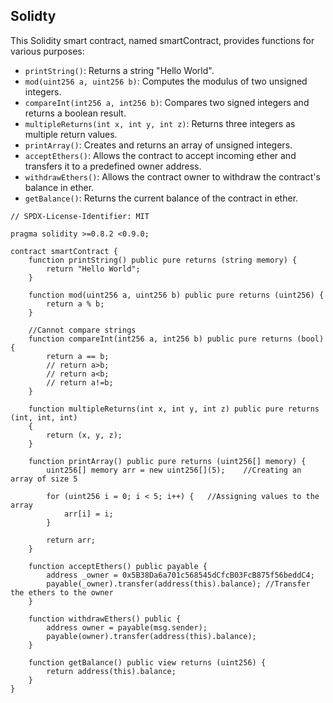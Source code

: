 ## Solidty
This Solidity smart contract, named smartContract, provides functions for various purposes:

- `printString()`: Returns a string "Hello World".
- `mod(uint256 a, uint256 b)`: Computes the modulus of two unsigned integers.
- `compareInt(int256 a, int256 b)`: Compares two signed integers and returns a boolean result.
- `multipleReturns(int x, int y, int z)`: Returns three integers as multiple return values.
- `printArray()`: Creates and returns an array of unsigned integers.
- `acceptEthers()`: Allows the contract to accept incoming ether and transfers it to a predefined owner address.
- `withdrawEthers()`: Allows the contract owner to withdraw the contract's balance in ether.
- `getBalance()`: Returns the current balance of the contract in ether.

```solidity
// SPDX-License-Identifier: MIT

pragma solidity >=0.8.2 <0.9.0;

contract smartContract {
    function printString() public pure returns (string memory) {
        return "Hello World";
    }

    function mod(uint256 a, uint256 b) public pure returns (uint256) {
        return a % b;
    }

    //Cannot compare strings
    function compareInt(int256 a, int256 b) public pure returns (bool) {
        return a == b;
        // return a>b;
        // return a<b;
        // return a!=b;
    }

    function multipleReturns(int x, int y, int z) public pure returns (int, int, int)
    {
        return (x, y, z);
    }

    function printArray() public pure returns (uint256[] memory) {
        uint256[] memory arr = new uint256[](5);    //Creating an array of size 5

        for (uint256 i = 0; i < 5; i++) {   //Assigning values to the array
            arr[i] = i;
        }

        return arr;
    }

    function acceptEthers() public payable {
        address _owner = 0x5B38Da6a701c568545dCfcB03FcB875f56beddC4;
        payable(_owner).transfer(address(this).balance); //Transfer the ethers to the owner
    }

    function withdrawEthers() public {
        address owner = payable(msg.sender);
        payable(owner).transfer(address(this).balance);
    }

    function getBalance() public view returns (uint256) {
        return address(this).balance;
    }
}

```
